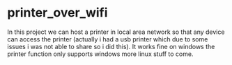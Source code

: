 # printer_over_wifi
In this project we can host a printer in local area network so that any device can access the printer
(actually i had a usb printer which due to some issues i was not able to share so i did this).
It works fine on windows the printer function only supports windows more linux stuff to come.

